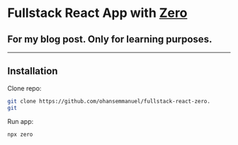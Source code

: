 # Fullstack React App with [Zero](https://zeroserver.io/)

## For my blog post. Only for learning purposes.

---

## Installation

Clone repo:

```bash
git clone https://github.com/ohansemmanuel/fullstack-react-zero.
git
```

Run app:

```bash
npx zero
```
